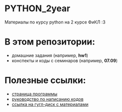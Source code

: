  # PYTHON_2year
Материалы по курсу python на 2 курсе ФиКЛ :3
 
В этом репозитории:  
========

+ домашние задания (например, **hw1**)
+ конспекты и коды с семинаров (например, **07.09**)

Полезные ссылки: 
================

+ [страница программы](https://github.com/ancatmara/learnpython2018)
+ [руководство по написанию кодов](https://pythonworld.ru/osnovy/pep-8-rukovodstvo-po-napisaniyu-koda-na-python.html#id12)
+ [ссылка на гугл-диск с материалами](https://drive.google.com/drive/u/0/folders/1P3Xb_SlWsOSkw_2I2VuSb_wuo0j-F2dF)
